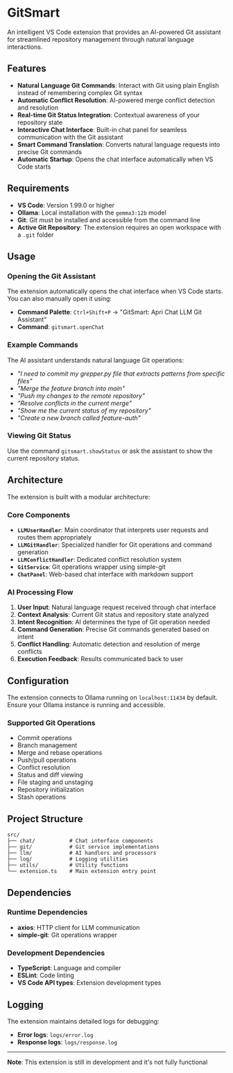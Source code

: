 # GitSmart

An intelligent VS Code extension that provides an AI-powered Git assistant for streamlined repository management through natural language interactions.

## Features

- **Natural Language Git Commands**: Interact with Git using plain English instead of remembering complex Git syntax
- **Automatic Conflict Resolution**: AI-powered merge conflict detection and resolution
- **Real-time Git Status Integration**: Contextual awareness of your repository state
- **Interactive Chat Interface**: Built-in chat panel for seamless communication with the Git assistant
- **Smart Command Translation**: Converts natural language requests into precise Git commands
- **Automatic Startup**: Opens the chat interface automatically when VS Code starts

## Requirements

- **VS Code**: Version 1.99.0 or higher
- **Ollama**: Local installation with the `gemma3:12b` model
- **Git**: Git must be installed and accessible from the command line
- **Active Git Repository**: The extension requires an open workspace with a `.git` folder

## Usage

### Opening the Git Assistant

The extension automatically opens the chat interface when VS Code starts. You can also manually open it using:

- **Command Palette**: `Ctrl+Shift+P` → "GitSmart: Apri Chat LLM Git Assistant"
- **Command**: `gitsmart.openChat`

### Example Commands

The AI assistant understands natural language Git operations:

- *"I need to commit my grepper.py file that extracts patterns from specific files"*
- *"Merge the feature branch into main"*
- *"Push my changes to the remote repository"*
- *"Resolve conflicts in the current merge"*
- *"Show me the current status of my repository"*
- *"Create a new branch called feature-auth"*

### Viewing Git Status

Use the command `gitsmart.showStatus` or ask the assistant to show the current repository status.

## Architecture

The extension is built with a modular architecture:

### Core Components

- **`LLMUserHandler`**: Main coordinator that interprets user requests and routes them appropriately
- **`LLMGitHandler`**: Specialized handler for Git operations and command generation
- **`LLMConflictHandler`**: Dedicated conflict resolution system
- **`GitService`**: Git operations wrapper using simple-git
- **`ChatPanel`**: Web-based chat interface with markdown support

### AI Processing Flow

1. **User Input**: Natural language request received through chat interface
2. **Context Analysis**: Current Git status and repository state analyzed
3. **Intent Recognition**: AI determines the type of Git operation needed
4. **Command Generation**: Precise Git commands generated based on intent
5. **Conflict Handling**: Automatic detection and resolution of merge conflicts
6. **Execution Feedback**: Results communicated back to user

## Configuration

The extension connects to Ollama running on `localhost:11434` by default. Ensure your Ollama instance is running and accessible.

### Supported Git Operations

- Commit operations
- Branch management
- Merge and rebase operations
- Push/pull operations
- Conflict resolution
- Status and diff viewing
- File staging and unstaging
- Repository initialization
- Stash operations

## Project Structure

```
src/
├── chat/           # Chat interface components
├── git/            # Git service implementations
├── llm/            # AI handlers and processors
├── log/            # Logging utilities
├── utils/          # Utility functions
└── extension.ts    # Main extension entry point
```

## Dependencies

### Runtime Dependencies
- **axios**: HTTP client for LLM communication
- **simple-git**: Git operations wrapper

### Development Dependencies
- **TypeScript**: Language and compiler
- **ESLint**: Code linting
- **VS Code API types**: Extension development types

## Logging

The extension maintains detailed logs for debugging:
- **Error logs**: `logs/error.log`
- **Response logs**: `logs/response.log`

---

**Note**: This extension is still in development and it's not fully functional
